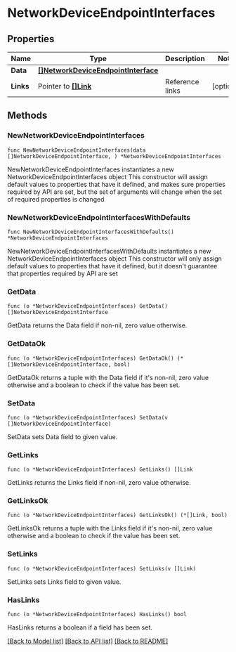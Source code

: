 # NetworkDeviceEndpointInterfaces

## Properties

Name | Type | Description | Notes
------------ | ------------- | ------------- | -------------
**Data** | [**[]NetworkDeviceEndpointInterface**](NetworkDeviceEndpointInterface.md) |  | 
**Links** | Pointer to [**[]Link**](Link.md) | Reference links | [optional] 

## Methods

### NewNetworkDeviceEndpointInterfaces

`func NewNetworkDeviceEndpointInterfaces(data []NetworkDeviceEndpointInterface, ) *NetworkDeviceEndpointInterfaces`

NewNetworkDeviceEndpointInterfaces instantiates a new NetworkDeviceEndpointInterfaces object
This constructor will assign default values to properties that have it defined,
and makes sure properties required by API are set, but the set of arguments
will change when the set of required properties is changed

### NewNetworkDeviceEndpointInterfacesWithDefaults

`func NewNetworkDeviceEndpointInterfacesWithDefaults() *NetworkDeviceEndpointInterfaces`

NewNetworkDeviceEndpointInterfacesWithDefaults instantiates a new NetworkDeviceEndpointInterfaces object
This constructor will only assign default values to properties that have it defined,
but it doesn't guarantee that properties required by API are set

### GetData

`func (o *NetworkDeviceEndpointInterfaces) GetData() []NetworkDeviceEndpointInterface`

GetData returns the Data field if non-nil, zero value otherwise.

### GetDataOk

`func (o *NetworkDeviceEndpointInterfaces) GetDataOk() (*[]NetworkDeviceEndpointInterface, bool)`

GetDataOk returns a tuple with the Data field if it's non-nil, zero value otherwise
and a boolean to check if the value has been set.

### SetData

`func (o *NetworkDeviceEndpointInterfaces) SetData(v []NetworkDeviceEndpointInterface)`

SetData sets Data field to given value.


### GetLinks

`func (o *NetworkDeviceEndpointInterfaces) GetLinks() []Link`

GetLinks returns the Links field if non-nil, zero value otherwise.

### GetLinksOk

`func (o *NetworkDeviceEndpointInterfaces) GetLinksOk() (*[]Link, bool)`

GetLinksOk returns a tuple with the Links field if it's non-nil, zero value otherwise
and a boolean to check if the value has been set.

### SetLinks

`func (o *NetworkDeviceEndpointInterfaces) SetLinks(v []Link)`

SetLinks sets Links field to given value.

### HasLinks

`func (o *NetworkDeviceEndpointInterfaces) HasLinks() bool`

HasLinks returns a boolean if a field has been set.


[[Back to Model list]](../README.md#documentation-for-models) [[Back to API list]](../README.md#documentation-for-api-endpoints) [[Back to README]](../README.md)


